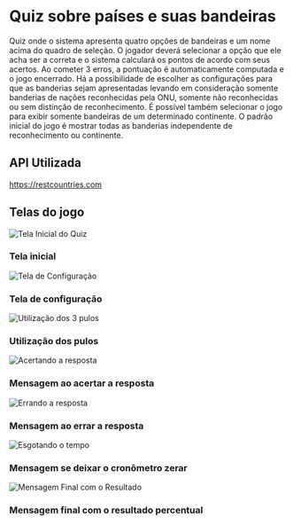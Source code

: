 # Quiz sobre países e suas bandeiras

Quiz onde o sistema apresenta quatro opções de bandeiras e um nome acima do quadro de seleção. O jogador deverá selecionar a opção que ele acha ser a correta e o sistema calculará os pontos de acordo com seus acertos. Ao cometer 3 erros, a pontuação é automaticamente computada e o jogo encerrado.
Há a possibilidade de escolher as configurações para que as banderias sejam apresentadas levando em consideração somente banderias de nações reconhecidas pela ONU, somente não reconhecidas ou sem distinção de reconhecimento. É possível também selecionar o jogo para exibir somente bandeiras de um determinado continente. O padrão inicial do jogo é mostrar todas as banderias independente de reconhecimento ou continente. 

## API Utilizada

https://restcountries.com

## Telas do jogo

![Tela Inicial do Quiz](https://zanitti.com.br/imagens/Quiz_tela1.jpg)
### Tela inicial

![Tela de Configuração](https://zanitti.com.br/imagens/Quiz_settings.jpg)
### Tela de configuração

![Utilização dos 3 pulos](https://zanitti.com.br/imagens/Quiz_pulo.jpg)
### Utilização dos pulos

![Acertando a resposta](https://zanitti.com.br/imagens/Quiz_acerto.jpg)
### Mensagem ao acertar a resposta

![Errando a resposta](https://zanitti.com.br/imagens/Quiz_erro.jpg)
### Mensagem ao errar a resposta

![Esgotando o tempo](https://zanitti.com.br/imagens/Quiz_tempoesgotado.jpg)
### Mensagem se deixar o cronômetro zerar

![Mensagem Final com o Resultado](https://zanitti.com.br/imagens/Quiz_resultadofinal.jpg)
### Mensagem final com o resultado percentual
